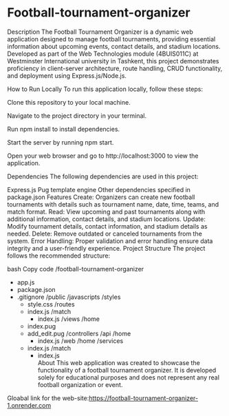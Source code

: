 # Football-tournament-organizer
Description
The Football Tournament Organizer is a dynamic web application designed to manage football tournaments, providing essential information about upcoming events, contact details, and stadium locations. Developed as part of the Web Technologies module (4BUIS011C) at Westminster International university in Tashkent, this project demonstrates proficiency in client-server architecture, route handling, CRUD functionality, and deployment using Express.js/Node.js.

How to Run Locally
To run this application locally, follow these steps:

Clone this repository to your local machine.

Navigate to the project directory in your terminal.

Run npm install to install dependencies.

Start the server by running npm start.

Open your web browser and go to http://localhost:3000 to view the application.

Dependencies
The following dependencies are used in this project:

Express.js
Pug template engine
Other dependencies specified in package.json
Features
Create: Organizers can create new football tournaments with details such as tournament name, date, time, teams, and match format.
Read: View upcoming and past tournaments along with additional information, contact details, and stadium locations.
Update: Modify tournament details, contact information, and stadium details as needed.
Delete: Remove outdated or canceled tournaments from the system.
Error Handling: Proper validation and error handling ensure data integrity and a user-friendly experience.
Project Structure
The project follows the recommended structure:

bash
Copy code
/football-tournament-organizer
  - app.js
  - package.json
  - .gitignore
  /public
    /javascripts
    /styles
      - style.css
  /routes
    - index.js
    /match
      - index.js
  /views
    /home
    - index.pug
    - add_edit.pug
  /controllers
    /api
        /home
        - index.js
    /web
        /home
  /services
    - index.js
    /match
      - index.js      
About
This web application was created to showcase the functionality of a football tournament organizer. It is developed solely for educational purposes and does not represent any real football organization or event.

Gloabal link for the web-site:https://football-tournament-organizer-1.onrender.com